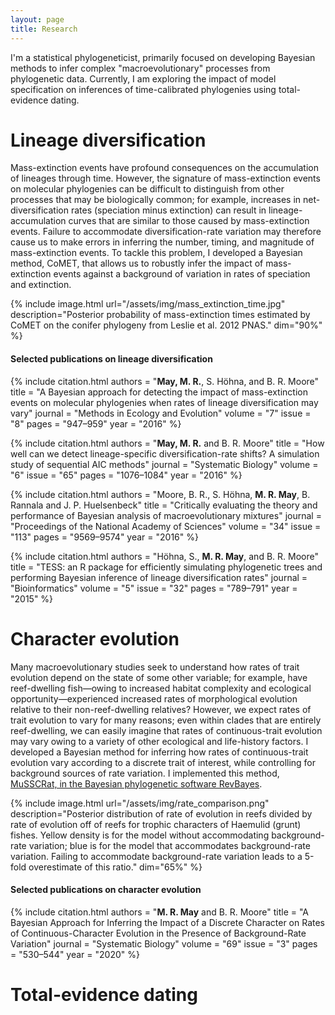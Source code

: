 ```yaml
---
layout: page
title: Research
---
```


I'm a statistical phylogeneticist, primarily focused on developing Bayesian methods to infer complex "macroevolutionary" processes from phylogenetic data.
Currently, I am exploring the impact of model specification on inferences of time-calibrated phylogenies using total-evidence dating.

# Lineage diversification

Mass-extinction events have profound consequences on the accumulation of lineages through time.
However, the signature of mass-extinction events on molecular phylogenies can be difficult to distinguish from other processes that may be biologically common; for example, increases in net-diversification rates (speciation minus extinction) can result in lineage-accumulation curves that are similar to those caused by mass-extinction events.
Failure to accommodate diversification-rate variation may therefore cause us to make errors in inferring the number, timing, and magnitude of mass-extinction events.
To tackle this problem, I developed a Bayesian method, CoMET, that allows us to robustly infer the impact of mass-extinction events against a background of variation in rates of speciation and extinction.

{% include image.html 
	url="/assets/img/mass_extinction_time.jpg" 
	description="Posterior probability of mass-extinction times estimated by CoMET on the conifer phylogeny from Leslie et al. 2012 PNAS."
	dim="90%"
%}

#### Selected publications on lineage diversification

{% include citation.html
	authors = "<b>May, M. R.</b>, S. Höhna, and B. R. Moore"
	title   = "A Bayesian approach for detecting the impact of mass-extinction events on molecular phylogenies when rates of lineage diversification may vary"
	journal = "Methods in Ecology and Evolution"
	volume  = "7"
	issue   = "8"
	pages   = "947–959"
	year    = "2016"
%}

{% include citation.html
	authors = "<b>May, M. R.</b> and B. R. Moore"
	title   = "How well can we detect lineage-specific diversification-rate shifts? A simulation study of sequential AIC methods"
	journal = "Systematic Biology"
	volume  = "6"
	issue   = "65"
	pages   = "1076–1084"
	year    = "2016"
%}

{% include citation.html
	authors = "Moore, B. R., S. Höhna, <b>M. R. May</b>, B. Rannala and J. P. Huelsenbeck"
	title   = "Critically evaluating the theory and performance of Bayesian analysis of macroevolutionary mixtures"
	journal = "Proceedings of the National Academy of Sciences"
	volume  = "34"
	issue   = "113"
	pages   = "9569–9574"
	year    = "2016"
%}

{% include citation.html
	authors = "Höhna, S., <b>M. R. May</b>, and B. R. Moore"
	title   = "TESS: an R package for efficiently simulating phylogenetic trees and performing Bayesian inference of lineage diversification rates"
	journal = "Bioinformatics"
	volume  = "5"
	issue   = "32"
	pages   = "789–791"
	year    = "2015"
%}

# Character evolution

Many macroevolutionary studies seek to understand how rates of trait evolution depend on the state of some other variable; for example, have reef-dwelling fish—owing to increased habitat complexity and ecological opportunity—experienced increased rates of morphological evolution relative to their non-reef-dwelling relatives? 
However, we expect rates of trait evolution to vary for many reasons; even within clades that are entirely reef-dwelling, we can easily imagine that rates of continuous-trait evolution may vary owing to a variety of other ecological and life-history factors.
I developed a Bayesian method for inferring how rates of continuous-trait evolution vary according to a discrete trait of interest, while controlling for background sources of rate variation.
I implemented this method, [MuSSCRat, in the Bayesian phylogenetic software RevBayes](https://revbayes.github.io/tutorials/cont_traits/state_dependent_bm.html).

{% include image.html 
	url="/assets/img/rate_comparison.png" 
	description="Posterior distribution of rate of evolution in reefs divided by rate of evolution off of reefs for trophic characters of Haemulid (grunt) fishes. Yellow density is for the model without accommodating background-rate variation; blue is for the model that accommodates background-rate variation. Failing to accommodate background-rate variation leads to a 5-fold overestimate of this ratio."
	dim="65%"
%}

#### Selected publications on character evolution

{% include citation.html
	authors = "<b>M. R. May</b> and B. R. Moore"
	title   = "A Bayesian Approach for Inferring the Impact of a Discrete Character on Rates of Continuous-Character Evolution in the Presence of Background-Rate Variation"
	journal = "Systematic Biology"
	volume  = "69"
	issue   = "3"
	pages   = "530–544"
	year    = "2020"
%}

# Total-evidence dating
